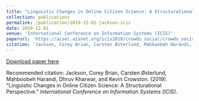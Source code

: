 ```yaml
---
title: "Linguistic Changes in Online Citizen Science: A Structurational Perspective"
collection: publications
permalink: /publication/2019-12-01-jackson-icis
date: 2019-12-01
venue: 'International Conference on Information Systems (ICIS)'
paperurl: 'https://aisel.aisnet.org/icis2019/crowds_social/crowds_social/28/'
citation: 'Jackson, Corey Brian, Carsten Østerlund, Mahboobeh Harandi, Dhruv Kharwar, and Kevin Crowston. (2019). &quot;Linguistic Changes in Online Citizen Science: A Structurational Perspective.&quot; <i>International Conference on Information Systems (ICIS)</i>.'
---
```

[Download paper here](https://aisel.aisnet.org/icis2019/crowds_social/crowds_social/28/)

Recommended citation: Jackson, Corey Brian, Carsten Østerlund, Mahboobeh Harandi, Dhruv Kharwar, and Kevin Crowston. (2019). "Linguistic Changes in Online Citizen Science: A Structurational Perspective." <i>International Conference on Information Systems (ICIS)</i>.